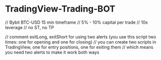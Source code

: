 # TradingView-Trading-BOT

// Bybit BTC-USD 15 min timeframe
// 5% - 10% capital per trade
// 10x leverage
// no ST, no TP

// comment exitLong, exitShort for using two alerts (you use this script two times: one for opening and one for closing)
// you can create two scripts in TradingView, one for entry positions, one for exiting them
// which means you need two alerts to make it work both ways
